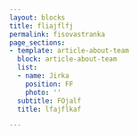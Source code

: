 ```yaml
---
layout: blocks
title: fliajflfj
permalink: fisovastranka
page_sections:
- template: article-about-team
  block: article-about-team
  list:
  - name: Jirka
    position: FF
    photo: ''
  subtitle: FOjalf
  title: lfajflkaf

---
```

